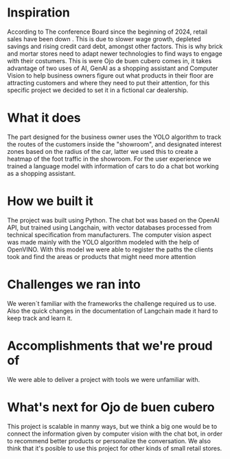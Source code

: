 # Inspiration
According to The conference Board since the beginning of 2024, retail sales have been down . This is due to slower wage growth, depleted savings and rising credit card debt, amongst other factors. This is why brick and mortar stores need to adapt newer technologies to find ways to engage with their costumers. This is were Ojo de buen cubero comes in, it takes advantage of two uses of AI, GenAI as a shopping assistant and Computer Vision to help business owners figure out what products in their floor are attracting customers and where they need to put their attention, for this specific project we decided to set it in a fictional car dealership.

# What it does
The part designed for the business owner uses the YOLO algorithm to track the routes of the customers inside the "showroom", and designated interest zones based on the radius of the car, latter we used this to create a heatmap of the foot traffic in the showroom. For the user experience we trained a language model with information of cars to do a chat bot working as a shopping assistant.

# How we built it
The project was built using Python. The chat bot was based on the OpenAI API, but trained using Langchain, with vector databases processed from technical specification from manufacturers. The computer vision aspect was made mainly with the YOLO algorithm modeled with the help of OpenVINO. With this model we were able to register the paths the clients took and find the areas or products that might need more attention

# Challenges we ran into
We weren´t familiar with the frameworks the challenge required us to use. Also the quick changes in the documentation of Langchain made it hard to keep track and learn it.

# Accomplishments that we're proud of
We were able to deliver a project with tools we were unfamiliar with.

# What's next for Ojo de buen cubero
This project is scalable in manny ways, but we think a big one would be to connect the information given by computer vision with the chat bot, in order to recommend better products or personalize the conversation. We also think that it's posible to use this project for other kinds of small retail stores.
